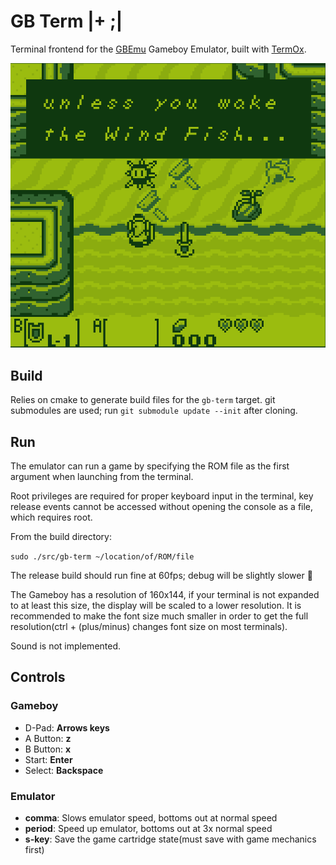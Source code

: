 # GB Term |+ ;|

Terminal frontend for the [GBEmu](https://github.com/jgilchrist/gbemu) Gameboy
Emulator, built with [TermOx](https://github.com/a-n-t-h-o-n-y/TermOx).

<p align="center">
  <img src="docs/zelda.png">
</p>

## Build

Relies on cmake to generate build files for the `gb-term` target. git submodules
are used; run `git submodule update --init` after cloning.

## Run

The emulator can run a game by specifying the ROM file as the first argument
when launching from the terminal.

Root privileges are required for proper keyboard input in the terminal, key
release events cannot be accessed without opening the console as a file, which
requires root.

From the build directory:

`sudo ./src/gb-term ~/location/of/ROM/file`

The release build should run fine at 60fps; debug will be slightly slower 🐌

The Gameboy has a resolution of 160x144, if your terminal is not expanded to at
least this size, the display will be scaled to a lower resolution. It is
recommended to make the font size much smaller in order to get the full
resolution(ctrl + (plus/minus) changes font size on most terminals).

Sound is not implemented.

## Controls

### Gameboy

- D-Pad:    __Arrows keys__
- A Button: __z__
- B Button: __x__
- Start:    __Enter__
- Select:   __Backspace__

### Emulator

- __comma__:    Slows emulator speed, bottoms out at normal speed
- __period__:   Speed up emulator, bottoms out at 3x normal speed
- __s-key__:   Save the game cartridge state(must save with game mechanics first)
